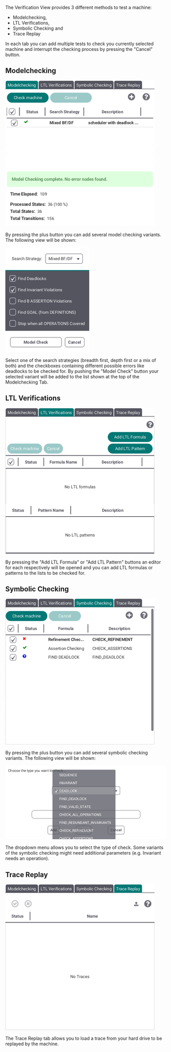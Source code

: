 The Verification View provides 3 different methods to test a machine:

* Modelchecking,
* LTL Verifications,
* Symbolic Checking and
* Trace Replay

In each tab you can add multiple tests to check you currently selected machine and interrupt the checking process by pressing the "Cancel" button.
## Modelchecking

![Modelchecking](screenshots/Verifications/Modelchecking.png)

By pressing the plus button you can add several model checking variants. The following view will be shown:

![Modelchecking Stage](screenshots/Verifications/Modelchecking%20Stage.png)

Select one of the search strategies (breadth first, depth first or a mix of both) and the checkboxes containing  different possible errors like deadlocks to be checked for. By pushing the "Model Check" button your selected variant will be added to the list shown at the top of the Modelchecking Tab.

## LTL Verifications

![LTL](screenshots/Verifications/LTL.png)

By pressing the "Add LTL Formula" or "Add LTL Pattern" buttons an editor for each respectively will be opened and you can add LTL formulas or patterns to the lists to be checked for.

## Symbolic Checking

![Symbolic Checking](screenshots/Verifications/Symbolic%20Checking.png)

By pressing the plus button you can add several symbolic checking variants. The following view will be shown:

![Add SC](screenshots/Verifications/Add%20SC.png)

The dropdown menu allows you to select the type of check. Some variants of the symbolic checking might need additional parameters (e.g. Invariant needs an operation).

## Trace Replay

![Trace Replay](screenshots/Verifications/Trace%20Replay.png)

The Trace Replay tab allows you to load a trace from your hard drive to be replayed by the machine.
